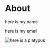 # About

here is my name

here is my email

![here is a platypus](https://upload.wikimedia.org/wikipedia/commons/thumb/e/e0/Wild_Platypus_4.jpg/480px-Wild_Platypus_4.jpg)
